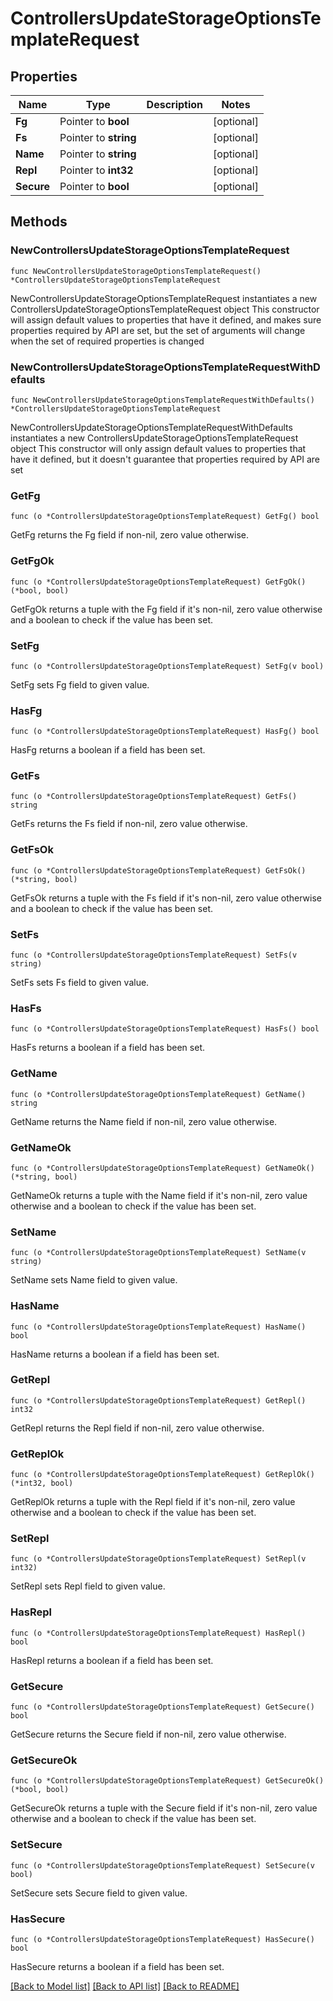 # ControllersUpdateStorageOptionsTemplateRequest

## Properties

Name | Type | Description | Notes
------------ | ------------- | ------------- | -------------
**Fg** | Pointer to **bool** |  | [optional] 
**Fs** | Pointer to **string** |  | [optional] 
**Name** | Pointer to **string** |  | [optional] 
**Repl** | Pointer to **int32** |  | [optional] 
**Secure** | Pointer to **bool** |  | [optional] 

## Methods

### NewControllersUpdateStorageOptionsTemplateRequest

`func NewControllersUpdateStorageOptionsTemplateRequest() *ControllersUpdateStorageOptionsTemplateRequest`

NewControllersUpdateStorageOptionsTemplateRequest instantiates a new ControllersUpdateStorageOptionsTemplateRequest object
This constructor will assign default values to properties that have it defined,
and makes sure properties required by API are set, but the set of arguments
will change when the set of required properties is changed

### NewControllersUpdateStorageOptionsTemplateRequestWithDefaults

`func NewControllersUpdateStorageOptionsTemplateRequestWithDefaults() *ControllersUpdateStorageOptionsTemplateRequest`

NewControllersUpdateStorageOptionsTemplateRequestWithDefaults instantiates a new ControllersUpdateStorageOptionsTemplateRequest object
This constructor will only assign default values to properties that have it defined,
but it doesn't guarantee that properties required by API are set

### GetFg

`func (o *ControllersUpdateStorageOptionsTemplateRequest) GetFg() bool`

GetFg returns the Fg field if non-nil, zero value otherwise.

### GetFgOk

`func (o *ControllersUpdateStorageOptionsTemplateRequest) GetFgOk() (*bool, bool)`

GetFgOk returns a tuple with the Fg field if it's non-nil, zero value otherwise
and a boolean to check if the value has been set.

### SetFg

`func (o *ControllersUpdateStorageOptionsTemplateRequest) SetFg(v bool)`

SetFg sets Fg field to given value.

### HasFg

`func (o *ControllersUpdateStorageOptionsTemplateRequest) HasFg() bool`

HasFg returns a boolean if a field has been set.

### GetFs

`func (o *ControllersUpdateStorageOptionsTemplateRequest) GetFs() string`

GetFs returns the Fs field if non-nil, zero value otherwise.

### GetFsOk

`func (o *ControllersUpdateStorageOptionsTemplateRequest) GetFsOk() (*string, bool)`

GetFsOk returns a tuple with the Fs field if it's non-nil, zero value otherwise
and a boolean to check if the value has been set.

### SetFs

`func (o *ControllersUpdateStorageOptionsTemplateRequest) SetFs(v string)`

SetFs sets Fs field to given value.

### HasFs

`func (o *ControllersUpdateStorageOptionsTemplateRequest) HasFs() bool`

HasFs returns a boolean if a field has been set.

### GetName

`func (o *ControllersUpdateStorageOptionsTemplateRequest) GetName() string`

GetName returns the Name field if non-nil, zero value otherwise.

### GetNameOk

`func (o *ControllersUpdateStorageOptionsTemplateRequest) GetNameOk() (*string, bool)`

GetNameOk returns a tuple with the Name field if it's non-nil, zero value otherwise
and a boolean to check if the value has been set.

### SetName

`func (o *ControllersUpdateStorageOptionsTemplateRequest) SetName(v string)`

SetName sets Name field to given value.

### HasName

`func (o *ControllersUpdateStorageOptionsTemplateRequest) HasName() bool`

HasName returns a boolean if a field has been set.

### GetRepl

`func (o *ControllersUpdateStorageOptionsTemplateRequest) GetRepl() int32`

GetRepl returns the Repl field if non-nil, zero value otherwise.

### GetReplOk

`func (o *ControllersUpdateStorageOptionsTemplateRequest) GetReplOk() (*int32, bool)`

GetReplOk returns a tuple with the Repl field if it's non-nil, zero value otherwise
and a boolean to check if the value has been set.

### SetRepl

`func (o *ControllersUpdateStorageOptionsTemplateRequest) SetRepl(v int32)`

SetRepl sets Repl field to given value.

### HasRepl

`func (o *ControllersUpdateStorageOptionsTemplateRequest) HasRepl() bool`

HasRepl returns a boolean if a field has been set.

### GetSecure

`func (o *ControllersUpdateStorageOptionsTemplateRequest) GetSecure() bool`

GetSecure returns the Secure field if non-nil, zero value otherwise.

### GetSecureOk

`func (o *ControllersUpdateStorageOptionsTemplateRequest) GetSecureOk() (*bool, bool)`

GetSecureOk returns a tuple with the Secure field if it's non-nil, zero value otherwise
and a boolean to check if the value has been set.

### SetSecure

`func (o *ControllersUpdateStorageOptionsTemplateRequest) SetSecure(v bool)`

SetSecure sets Secure field to given value.

### HasSecure

`func (o *ControllersUpdateStorageOptionsTemplateRequest) HasSecure() bool`

HasSecure returns a boolean if a field has been set.


[[Back to Model list]](../README.md#documentation-for-models) [[Back to API list]](../README.md#documentation-for-api-endpoints) [[Back to README]](../README.md)


